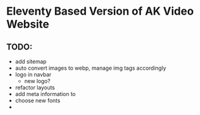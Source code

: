 # Eleventy Based Version of AK Video Website

## TODO:

- add sitemap
- auto convert images to webp, manage img tags accordingly
- logo in navbar
  - new logo?
- refactor layouts
- add meta information to <head>
- choose new fonts
- 